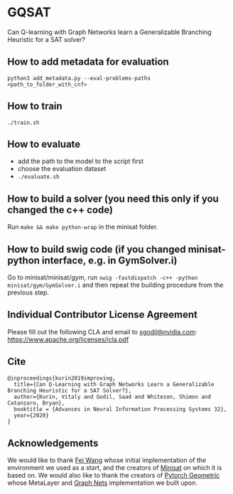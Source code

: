 # GQSAT 

Can Q-learning with Graph Networks learn a Generalizable Branching Heuristic for a SAT solver?

## How to add metadata for evaluation

```python3 add_metadata.py --eval-problems-paths <path_to_folder_with_cnf>```

## How to train

```./train.sh```

## How to evaluate 

* add the path to the model to the script first
* choose the evaluation dataset
* ```./evaluate.sh```


## How to build a solver (you need this only if you changed the c++ code)

Run `make && make python-wrap` in the minisat folder.

## How to build swig code (if you changed minisat-python interface, e.g. in GymSolver.i)

Go to minisat/minisat/gym, run `swig -fastdispatch -c++ -python minisat/gym/GymSolver.i` and then repeat the building procedure from the previous step.

## Individual Contributor License Agreement

Please fill out the following CLA and email to sgodil@nvidia.com:  https://www.apache.org/licenses/icla.pdf

## Cite

```
@inproceedings{kurin2019improving,
  title={Can Q-Learning with Graph Networks Learn a Generalizable Branching Heuristic for a SAT Solver?},
  author={Kurin, Vitaly and Godil, Saad and Whiteson, Shimon and Catanzaro, Bryan},
  booktitle = {Advances in Neural Information Processing Systems 32},
  year={2020}
}
```

## Acknowledgements

We would like to thank [Fei Wang](https://github.com/feiwang3311/minisat) whose initial implementation of the environment we used as a start, and the creators of [Minisat](https://github.com/niklasso/minisat) on which it is based on.
We would also like to thank the creators of [Pytorch Geometric](https://github.com/rusty1s/pytorch_geometric) whose 
MetaLayer and [Graph Nets](https://arxiv.org/abs/1806.01261) implementation we built upon. 